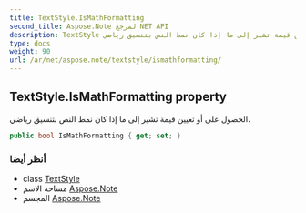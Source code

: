 ```yaml
---
title: TextStyle.IsMathFormatting
second_title: Aspose.Note لمرجع NET API
description: TextStyle ملكية. الحصول على أو تعيين قيمة تشير إلى ما إذا كان نمط النص بتنسيق رياضي.
type: docs
weight: 90
url: /ar/net/aspose.note/textstyle/ismathformatting/
---
```

## TextStyle.IsMathFormatting property

الحصول على أو تعيين قيمة تشير إلى ما إذا كان نمط النص بتنسيق رياضي.

```csharp
public bool IsMathFormatting { get; set; }
```

### أنظر أيضا

* class [TextStyle](../)
* مساحة الاسم [Aspose.Note](../../textstyle/)
* المجسم [Aspose.Note](../../../)


